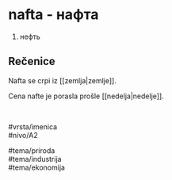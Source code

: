 # nafta - нафта

1. нефть  

## Rečenice

Nafta se crpi iz [[zemlja|zemlje]].  

Cena nafte je porasla prošle [[nedelja|nedelje]].  

<br>

#vrsta/imenica  
#nivo/A2  

#tema/priroda  
#tema/industrija  
#tema/ekonomija  
